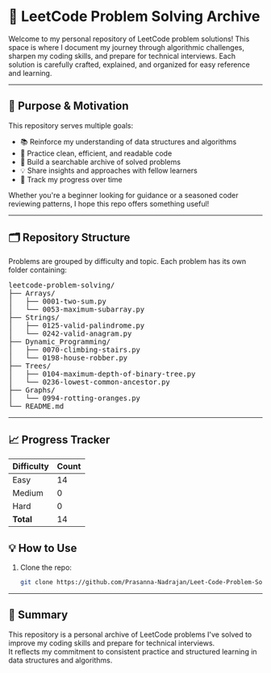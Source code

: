 # 🧠 LeetCode Problem Solving Archive

Welcome to my personal repository of LeetCode problem solutions! This space is where I document my journey through algorithmic challenges, sharpen my coding skills, and prepare for technical interviews. Each solution is carefully crafted, explained, and organized for easy reference and learning.

---

## 🚀 Purpose & Motivation

This repository serves multiple goals:

- 📚 Reinforce my understanding of data structures and algorithms
- 🧪 Practice clean, efficient, and readable code
- 🧩 Build a searchable archive of solved problems
- 💡 Share insights and approaches with fellow learners
- 🧭 Track my progress over time

Whether you're a beginner looking for guidance or a seasoned coder reviewing patterns, I hope this repo offers something useful!

---

## 🗂️ Repository Structure

Problems are grouped by difficulty and topic. Each problem has its own folder containing:
<pre>
leetcode-problem-solving/
├── Arrays/
│   ├── 0001-two-sum.py
│   └── 0053-maximum-subarray.py
├── Strings/
│   ├── 0125-valid-palindrome.py
│   └── 0242-valid-anagram.py
├── Dynamic_Programming/
│   ├── 0070-climbing-stairs.py
│   └── 0198-house-robber.py
├── Trees/
│   ├── 0104-maximum-depth-of-binary-tree.py
│   └── 0236-lowest-common-ancestor.py
├── Graphs/
│   └── 0994-rotting-oranges.py
└── README.md
</pre>
---

## 📈 Progress Tracker

| Difficulty | Count |
|------------|-------|
| Easy       | 14    |
| Medium     | 0     |
| Hard       | 0     |
| **Total**  | 14    |

## 💡 How to Use

1. Clone the repo:

   ```bash
   git clone https://github.com/Prasanna-Nadrajan/Leet-Code-Problem-Solving.git

---

## 📝 Summary

This repository is a personal archive of LeetCode problems I've solved to improve my coding skills and prepare for technical interviews.  
It reflects my commitment to consistent practice and structured learning in data structures and algorithms.

